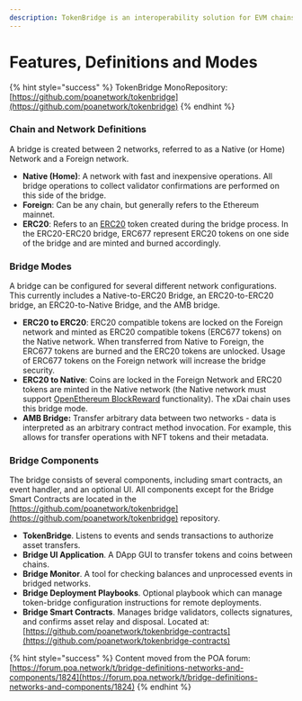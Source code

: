 ```yaml
---
description: TokenBridge is an interoperability solution for EVM chains
---
```


# Features, Definitions and Modes

{% hint style="success" %}
TokenBridge MonoRepository: [https://github.com/poanetwork/tokenbridge](https://github.com/poanetwork/tokenbridge)
{% endhint %}

### Chain and Network Definitions

A bridge is created between 2 networks, referred to as a Native \(or Home\) Network and a Foreign network.

* **Native \(Home\)**: A network with fast and inexpensive operations. All bridge operations to collect validator confirmations are performed on this side of the bridge.
* **Foreign**: Can be any chain, but generally refers to the Ethereum mainnet.
* **ERC20**: Refers to an [ERC20](https://theethereum.wiki/w/index.php/ERC20_Token_Standard) token created during the bridge process. In the ERC20-ERC20 bridge, ERC677 represent ERC20 tokens on one side of the bridge and are minted and burned accordingly.

### Bridge Modes

A bridge can be configured for several different network configurations. This currently includes a Native-to-ERC20 Bridge, an ERC20-to-ERC20 bridge, an ERC20-to-Native Bridge, and the AMB bridge.

* **ERC20 to ERC20**: ERC20 compatible tokens are locked on the Foreign network and minted as ERC20 compatible tokens \(ERC677 tokens\) on the Native network. When transferred from Native to Foreign, the ERC677 tokens are burned and the ERC20 tokens are unlocked. Usage of ERC677 tokens on the Foreign network will increase the bridge security.
* **ERC20 to Native**: Coins are locked in the Foreign Network and ERC20 tokens are minted in the Native network \(the Native network must support [OpenEthereum BlockReward](https://openethereum.github.io/Block-Reward-Contract.html) functionality\). The xDai chain uses this bridge mode.
* **AMB Bridge:** Transfer arbitrary data between two networks - data is interpreted as an arbitrary contract method invocation.  For example, this allows for transfer operations with NFT tokens and their metadata.

### Bridge Components

The bridge consists of several components, including smart contracts, an event handler, and an optional UI. All components except for the Bridge Smart Contracts are located in the [https://github.com/poanetwork/tokenbridge](https://github.com/poanetwork/tokenbridge) repository. 

* **TokenBridge**. Listens to events and sends transactions to authorize asset transfers. 
* **Bridge UI Application**. A DApp GUI to transfer tokens and coins between chains. 
* **Bridge Monitor**. A tool for checking balances and unprocessed events in bridged networks. 
* **Bridge Deployment Playbooks**. Optional playbook which can manage token-bridge configuration instructions for remote deployments. 
* **Bridge Smart Contracts**. Manages bridge validators, collects signatures, and confirms asset relay and disposal.  Located at: [https://github.com/poanetwork/tokenbridge-contracts](https://github.com/poanetwork/tokenbridge-contracts)

{% hint style="success" %}
Content moved from the POA forum: [https://forum.poa.network/t/bridge-definitions-networks-and-components/1824](https://forum.poa.network/t/bridge-definitions-networks-and-components/1824)
{% endhint %}

